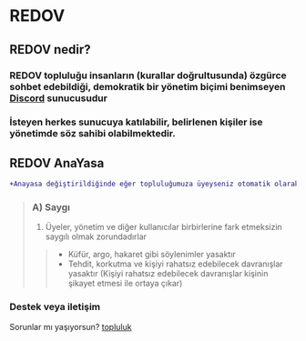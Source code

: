 # REDOV

## REDOV nedir?

### REDOV topluluğu insanların (kurallar doğrultusunda) özgürce sohbet edebildiği, demokratik bir yönetim biçimi benimseyen [Discord](https://discord.com  "Discord") sunucusudur
### İsteyen herkes sunucuya katılabilir, belirlenen kişiler ise yönetimde söz sahibi olabilmektedir.

## REDOV AnaYasa

```diff
+Anayasa değiştirildiğinde eğer topluluğumuza üyeyseniz otomatik olarak kabul etmiş olursunuz Bu nedenle düzenli olarak burayı okumanız önerilir
```

> ### A) Saygı
>
> 1. Üyeler, yönetim ve diğer kullanıcılar birbirlerine fark etmeksizin saygılı olmak zorundadırlar
> >
> > - Küfür, argo, hakaret gibi söylenimler yasaktır
> > - Tehdit, korkutma ve kişiyi rahatsız edebilecek davranışlar yasaktır (Kişiyi rahatsız edebilecek davranışlar kişinin şikayet etmesi ile ortaya çıkar)


### Destek veya iletişim

Sorunlar mı yaşıyorsun? [topluluk](https://discord.gg/SAkKZ6YrBp) 
